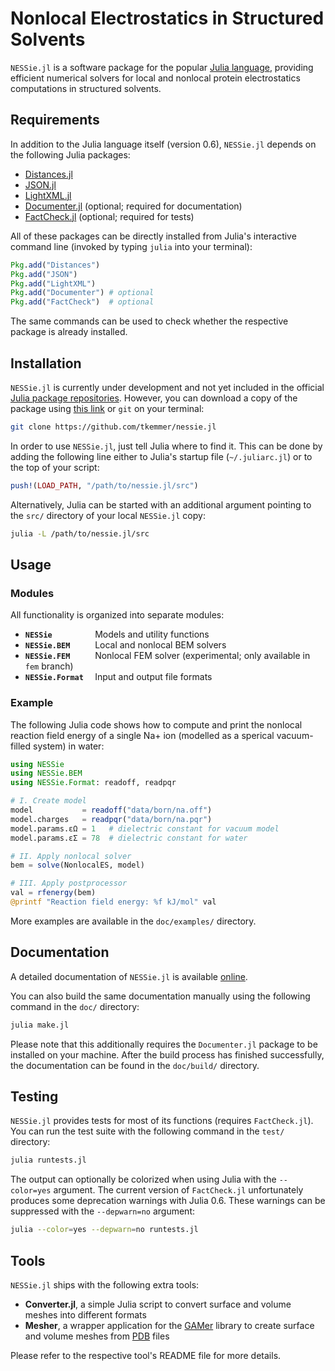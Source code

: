 # Nonlocal Electrostatics in Structured Solvents

`NESSie.jl` is a software package for the popular [Julia language](https://julialang.org), providing efficient numerical solvers for local and nonlocal protein electrostatics computations in structured solvents.


## Requirements
In addition to the Julia language itself (version 0.6), `NESSie.jl` depends on the following Julia packages:

 * [Distances.jl](http://github.com/JuliaStats/Distances.jl)
 * [JSON.jl](http://github.com/JuliaIO/JSON.jl)
 * [LightXML.jl](http://github.com/JuliaIO/LightXML.jl)
 * [Documenter.jl](http://github.com/JuliaDocs/Documenter.jl) (optional; required for documentation)
 * [FactCheck.jl](http://github.com/JuliaArchive/FactCheck.jl) (optional; required for tests)

All of these packages can be directly installed from Julia's interactive command line (invoked by typing `julia` into your terminal):
```julia
Pkg.add("Distances")
Pkg.add("JSON")
Pkg.add("LightXML")
Pkg.add("Documenter") # optional
Pkg.add("FactCheck")  # optional
```
The same commands can be used to check whether the respective package is already installed.


## Installation
`NESSie.jl` is currently under development and not yet included in the official [Julia package repositories](https://pkg.julialang.org/). However, you can download a copy of the package using [this link](https://github.com/tkemmer/NESSie.jl/archive/master.zip) or `git` on your terminal:

```sh
git clone https://github.com/tkemmer/nessie.jl
```

In order to use `NESSie.jl`, just tell Julia where to find it. This can be done by adding the following line either to Julia's startup file (`~/.juliarc.jl`) or to the top of your script:
```julia
push!(LOAD_PATH, "/path/to/nessie.jl/src")
```

Alternatively, Julia can be started with an additional argument pointing to the `src/` directory of your local `NESSie.jl` copy:
```sh
julia -L /path/to/nessie.jl/src
```


## Usage

### Modules
All functionality is organized into separate modules:
 * **`NESSie         `** Models and utility functions
 * **`NESSie.BEM     `** Local and nonlocal BEM solvers
 * **`NESSie.FEM     `** Nonlocal FEM solver (experimental; only available in `fem` branch)
 * **`NESSie.Format  `** Input and output file formats


### Example
The following Julia code shows how to compute and print the nonlocal reaction field energy of a single Na+ ion (modelled as a sperical vacuum-filled system) in water:

```julia
using NESSie
using NESSie.BEM
using NESSie.Format: readoff, readpqr

# I. Create model
model           = readoff("data/born/na.off")
model.charges   = readpqr("data/born/na.pqr")
model.params.εΩ = 1   # dielectric constant for vacuum model
model.params.εΣ = 78  # dielectric constant for water

# II. Apply nonlocal solver
bem = solve(NonlocalES, model)

# III. Apply postprocessor
val = rfenergy(bem)
@printf "Reaction field energy: %f kJ/mol" val
```
More examples are available in the `doc/examples/` directory.


## Documentation
A detailed documentation of `NESSie.jl` is available [online](https://tkemmer.github.io/NESSie.jl/latest/).

You can also build the same documentation manually using the following command in the `doc/` directory:
```sh
julia make.jl
```
Please note that this additionally requires the `Documenter.jl` package to be installed on your machine. After the build process has finished successfully, the documentation can be found in the `doc/build/` directory.


## Testing
`NESSie.jl` provides tests for most of its functions (requires `FactCheck.jl`). You can run the test suite with the following command in the `test/` directory:
```sh
julia runtests.jl
```
The output can optionally be colorized when using Julia with the `--color=yes` argument. The current version of `FactCheck.jl` unfortunately produces some deprecation warnings with Julia 0.6. These warnings can be suppressed with the `--depwarn=no` argument:

```sh
julia --color=yes --depwarn=no runtests.jl
```

## Tools
`NESSie.jl` ships with the following extra tools:

 * **Converter.jl**, a simple Julia script to convert surface and volume meshes into different formats
 * **Mesher**, a wrapper application for the [GAMer](http://www.fetk.org/codes/gamer/) library to create surface and volume meshes from [PDB](https://www.rcsb.org/pdb) files

Please refer to the respective tool's README file for more details.
